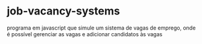 # job-vacancy-systems
 programa em javascript que simule um sistema de vagas de emprego, onde é possível gerenciar as vagas e adicionar candidatos às vagas
